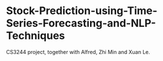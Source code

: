 # Stock-Prediction-using-Time-Series-Forecasting-and-NLP-Techniques
CS3244 project, together with Alfred, Zhi Min and Xuan Le.
